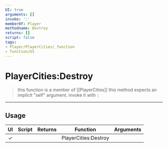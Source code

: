 ```yaml
---
UI: true
arguments: []
invoke: ':'
memberOf: Player
methodname: Destroy
returns: []
script: false
tags:
- Player/PlayerCities/_function
- function/UI
---
```

# PlayerCities:Destroy
> this function is a member of [[PlayerCities]]
> this method expects an implicit "self" argument. invoke it with `:`
-----
## Usage
|  UI | Script | Returns | Function | Arguments |
|:---:|:------:|-------:|:--------:|:---------|
|✓| ||PlayerCities:Destroy||

